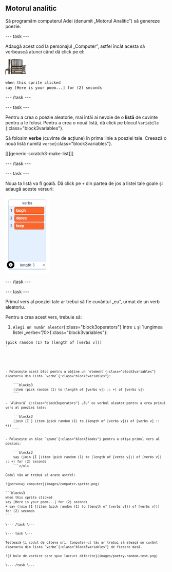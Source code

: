 ## Motorul analitic

Să programăm computerul Adei (denumit „Motorul Analitic”) să genereze poezie.

\--- task \---

Adaugă acest cod la personajul „Computer”, astfel încât acesta să vorbească atunci când dă click pe el:

![personaj computer](images/computer-sprite.png)

```blocks3
when this sprite clicked
say [Here is your poem...] for (2) seconds
```

\--- /task \---

\--- task \---

Pentru a crea o poezie aleatorie, mai întâi ai nevoie de o **listă** de cuvinte pentru a le folosi. Pentru a crea o nouă listă, dă click pe blocul `Variabile` {:class="block3variables"}.

Să folosim **verbe** (cuvinte de acțiune) în prima linie a poeziei tale. Creează o nouă listă numită `verbe`{:class="block3variables"}.

[[[generic-scratch3-make-list]]]

\--- /task \---

\--- task \---

Noua ta listă va fi goală. Dă click pe `+` din partea de jos a listei tale goale și adaugă aceste versuri:

![lista cu + evidențiat](images/poetry-verbs-annotated.png)

\--- /task \---

\--- task \---

Primul vers al poeziei tale ar trebui să fie cuvântul „eu”, urmat de un verb aleatoriu.

Pentru a crea acest vers, trebuie să:

1. `Alegi un număr aleator`{:class="block3operators"} între `1` și `lungimea listei „verbe<”/0>{:class="block3variables"}:</p>

<pre><code class="blocks3">(pick random (1) to (length of [verbs v]))
`</pre></li> 
    
    - Folosește acest bloc pentru a obține un `element`{:class="block3variables"} aleatoriu din lista `verbe`{:class="block3variables"}:
        
        ```blocks3
        (item (pick random (1) to (length of [verbs v]) :: +) of [verbs v])
        ```
    
    - `Alătură` {:class="block3operators"} „Eu” cu verbul aleator pentru a crea primul vers al poeziei tale:
        
        ```blocks3
        (join [I ] (item (pick random (1) to (length of [verbs v])) of [verbs v] :: +))
        ```
    
    - Folosește un bloc `spune`{:class="block3looks"} pentru a afișa primul vers al poeziei:
        
        ```blocks3
        say (join [I ](item (pick random (1) to (length of [verbs v])) of [verbs v]) :: +) for (2) seconds
        ```</ol> 
    
    Codul tău ar trebui să arate astfel:
    
    ![personaj computer](images/computer-sprite.png)
    
    ```blocks3
    when this sprite clicked
    say [Here is your poem...] for (2) seconds
    + say (join [I ](item (pick random (1) to (length of [verbs v])) of [verbs v])) for (2) seconds
    ```
    
    \--- /task \---
    
    \--- task \---
    
    Testează-ți codul de câteva ori. Computer-ul tău ar trebui să aleagă un cuvânt aleatoriu din lista `verbe`{:class="block3variables"} de fiecare dată.
    
    ![3 bule de vorbire care spun lucruri diferite](images/poetry-random-test.png)
    
    \--- /task \---
